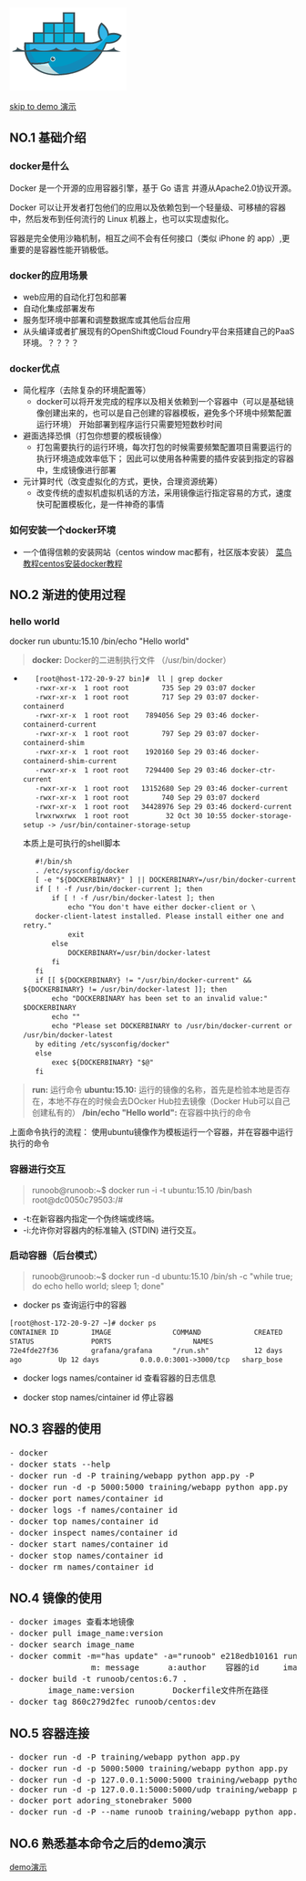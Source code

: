 ![docker](../../images/docker_faco.png)

[skip to demo 演示](../002_docker安装操作demo/README.md)
## NO.1 基础介绍

### docker是什么
Docker 是一个开源的应用容器引擎，基于 Go 语言 并遵从Apache2.0协议开源。

Docker 可以让开发者打包他们的应用以及依赖包到一个轻量级、可移植的容器中，然后发布到任何流行的 Linux 机器上，也可以实现虚拟化。

容器是完全使用沙箱机制，相互之间不会有任何接口（类似 iPhone 的 app）,更重要的是容器性能开销极低。


### docker的应用场景
- web应用的自动化打包和部署
- 自动化集成部署发布
- 服务型环境中部署和调整数据库或其他后台应用
- 从头编译或者扩展现有的OpenShift或Cloud Foundry平台来搭建自己的PaaS环境。？？？？


### docker优点
- 简化程序（去除复杂的环境配置等）
    - docker可以将开发完成的程序以及相关依赖到一个容器中（可以是基础镜像创建出来的，也可以是自己创建的容器模板，避免多个环境中频繁配置运行环境）
    开始部署到程序运行只需要短短数秒时间
- 避面选择恐惧（打包你想要的模板镜像）
    -  打包需要执行的运行环境，每次打包的时候需要频繁配置项目需要运行的执行环境造成效率低下；
    因此可以使用各种需要的插件安装到指定的容器中，生成镜像进行部署
- 元计算时代（改变虚拟化的方式，更快，合理资源统筹）
    - 改变传统的虚拟机虚拟机话的方法，采用镜像运行指定容易的方式，速度快可配置模板化，是一件神奇的事情


### 如何安装一个docker环境
- 一个值得信赖的安装网站（centos window mac都有，社区版本安装） [菜鸟教程centos安装docker教程](http://www.runoob.com/docker/centos-docker-install.html)





## NO.2 渐进的使用过程

### hello world

docker run ubuntu:15.10 /bin/echo "Hello world"

> **docker:** Docker的二进制执行文件 （/usr/bin/docker）
   - ```jshelllanguage
        [root@host-172-20-9-27 bin]#  ll | grep docker
        -rwxr-xr-x  1 root root        735 Sep 29 03:07 docker
        -rwxr-xr-x  1 root root        717 Sep 29 03:07 docker-containerd
        -rwxr-xr-x  1 root root    7894056 Sep 29 03:46 docker-containerd-current
        -rwxr-xr-x  1 root root        797 Sep 29 03:07 docker-containerd-shim
        -rwxr-xr-x  1 root root    1920160 Sep 29 03:46 docker-containerd-shim-current
        -rwxr-xr-x  1 root root    7294400 Sep 29 03:46 docker-ctr-current
        -rwxr-xr-x  1 root root   13152680 Sep 29 03:46 docker-current
        -rwxr-xr-x  1 root root        740 Sep 29 03:07 dockerd
        -rwxr-xr-x  1 root root   34428976 Sep 29 03:46 dockerd-current
        lrwxrwxrwx  1 root root         32 Oct 30 10:55 docker-storage-setup -> /usr/bin/container-storage-setup
     ```  
     
     本质上是可执行的shell脚本
      ```jshelllanguage
         #!/bin/sh
         . /etc/sysconfig/docker
         [ -e "${DOCKERBINARY}" ] || DOCKERBINARY=/usr/bin/docker-current
         if [ ! -f /usr/bin/docker-current ]; then
             if [ ! -f /usr/bin/docker-latest ]; then
                 echo "You don't have either docker-client or \
         docker-client-latest installed. Please install either one and retry."
                 exit
             else
                 DOCKERBINARY=/usr/bin/docker-latest
             fi
         fi
         if [[ ${DOCKERBINARY} != "/usr/bin/docker-current" && ${DOCKERBINARY} != /usr/bin/docker-latest ]]; then
             echo "DOCKERBINARY has been set to an invalid value:" $DOCKERBINARY
             echo ""
             echo "Please set DOCKERBINARY to /usr/bin/docker-current or /usr/bin/docker-latest
         by editing /etc/sysconfig/docker"
         else
             exec ${DOCKERBINARY} "$@"
         fi
      ```

> **run:** 运行命令
> **ubuntu:15.10:** 运行的镜像的名称，首先是检验本地是否存在，本地不存在的时候会去DOcker Hub拉去镜像（Docker Hub可以自己创建私有的）
> **/bin/echo "Hello world":** 在容器中执行的命令

上面命令执行的流程：
    使用ubuntu镜像作为模板运行一个容器，并在容器中运行执行的命令
    
    
### 容器进行交互
> runoob@runoob:~$ docker run -i -t ubuntu:15.10 /bin/bash
> root@dc0050c79503:/#

- -t:在新容器内指定一个伪终端或终端。
- -i:允许你对容器内的标准输入 (STDIN) 进行交互。

### 启动容器（后台模式）
> runoob@runoob:~$ docker run -d ubuntu:15.10 /bin/sh -c "while true; do echo hello world; sleep 1; done"

- docker ps 查询运行中的容器
```jshelllanguage
[root@host-172-20-9-27 ~]# docker ps
CONTAINER ID        IMAGE               COMMAND             CREATED             STATUS              PORTS                    NAMES
72e4fde27f36        grafana/grafana     "/run.sh"           12 days ago         Up 12 days          0.0.0.0:3001->3000/tcp   sharp_bose

```
- docker logs names/container id 查看容器的日志信息

- docker stop names/cintainer id 停止容器




## NO.3 容器的使用
<pre>
- docker                                                    查看docker命令
- docker stats --help                                       命令的详细介绍
- docker run -d -P training/webapp python app.py -P         容器端口到主机端口的映射
- docker run -d -p 5000:5000 training/webapp python app.py  区别上面可以执指定映射端口
- docker port names/container id                            查看端口映射情况
- docker logs -f names/container id                         时时查看日志情况
- docker top names/container id                             查看容器应用资源使用情况
- docker inspect names/container id                         底层配置文件信息（json样式）
- docker start names/container id                           启动容器
- docker stop names/container id                            停止容器
- docker rm names/container id                              删除容器(移除容器之前需要停止容器)
</pre>


## NO.4 镜像的使用
<pre>
- docker images 查看本地镜像
- docker pull image_name:version                                            拉取新镜像
- docker search image_name                                                  查询镜像信息
- docker commit -m="has update" -a="runoob" e218edb10161 runoob/ubuntu:v2   提交镜像
                 m: message      a:author    容器的id     image_name:version
- docker build -t runoob/centos:6.7 .                                       构建镜像命令
        image_name:version        Dockerfile文件所在路径
- docker tag 860c279d2fec runoob/centos:dev                                 镜像标签
</pre>

## NO.5 容器连接
<pre>
- docker run -d -P training/webapp python app.py                        容器端口和主机端口映射
- docker run -d -p 5000:5000 training/webapp python app.py              主机端口和容器端口绑定
- docker run -d -p 127.0.0.1:5000:5000 training/webapp python app.py    绑定网络端口 默认绑定tcp端口 可以加/udp指定
- docker run -d -p 127.0.0.1:5000:5000/udp training/webapp python app.py
- docker port adoring_stonebraker 5000                                  快捷查看端口绑定情况
- docker run -d -P --name runoob training/webapp python app.py          创建容器并对其进行重命名
</pre>


## NO.6 熟悉基本命令之后的demo演示
[demo演示](../002_docker安装操作demo/README.md)
